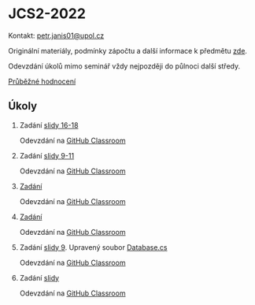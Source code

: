 # JCS2-2022

Kontakt: [petr.janis01@upol.cz](mailto:petr.janis01@upol.cz)

Originální materiály, podmínky zápočtu a další informace k předmětu [zde](https://apollo.inf.upol.cz/~janostik/teaching/).

Odevzdání úkolů mimo seminář vždy nejpozději do půlnoci další středy.

[Průběžné hodnocení](https://upolomouc-my.sharepoint.com/:x:/g/personal/janipe05_upol_cz/EeDN0eqrlQhHpJ94ImqN-BYBsgiLprlvVl0ZAlGFEntAMQ?e=sShUAe)
## Úkoly
1. Zadání [slidy 16-18](https://apollo.inf.upol.cz/~janostik/slides/jcs201.pdf) 
    
    Odevzdání na [GitHub Classroom](https://classroom.github.com/a/XcSSXBHC)

2. Zadání [slidy 9-11](https://apollo.inf.upol.cz/~janostik/slides/jcs202.pdf) 
    
    Odevzdání na [GitHub Classroom](https://classroom.github.com/a/VnK9Vqa3)

3. [Zadání](https://github.com/petrjanis01/JCS2-2022/blob/main/exercises/03/03.md)
    
    Odevzdání na [GitHub Classroom](https://classroom.github.com/a/1u7jXmU-)

4. [Zadání](./exercises/04/04.md)
    
    Odevzdání na [GitHub Classroom](https://classroom.github.com/a/dLiu-F0-)

5. Zadání [slidy 9](https://apollo.inf.upol.cz/~janostik/slides/jcs205.pdf). Upravený soubor [Database.cs](./exercises/05/Database.cs)

    Odevzdání na [GitHub Classroom](https://classroom.github.com/a/8UZ_YmJH)

6. Zadání [slidy](https://apollo.inf.upol.cz/~janostik/slides/jcs206.pdf)

    Odevzdání na [GitHub Classroom](https://classroom.github.com/a/Ikuqdz1F)
